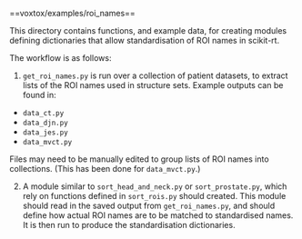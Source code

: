 ==voxtox/examples/roi\_names==

This directory contains functions, and example data, for creating
modules defining dictionaries that allow standardisation of
ROI names in scikit-rt.

The workflow is as follows:

1. `get_roi_names.py` is run over a collection of patient datasets,
to extract lists of the ROI names used in structure sets.  Example
outputs can be found in:

- `data_ct.py`
- `data_djn.py`
- `data_jes.py`
- `data_mvct.py`

Files may need to be manually edited to group lists of ROI names
into collections.  (This has been done for `data_mvct.py`.)

2. A module similar to `sort_head_and_neck.py` or `sort_prostate.py`,
which rely on functions defined in `sort_rois.py` should created.
This module should read in the saved output from `get_roi_names.py`,
and should define how actual ROI names are to be matched to
standardised names.  It is then run to produce the standardisation
dictionaries.
